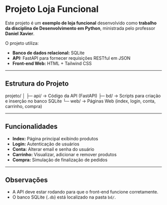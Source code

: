 # Projeto Loja Funcional

Este projeto é um **exemplo de loja funcional** desenvolvido como **trabalho da disciplina de Desenvolvimento em Python**, ministrada pelo professor **Daniel Xavier**.

O projeto utiliza:

- **Banco de dados relacional:** SQLite
- **API:** FastAPI para fornecer requisições RESTful em JSON
- **Front-end Web:** HTML + Tailwind CSS

---

## Estrutura do Projeto

projeto/
│
├─ api/ → Código da API (FastAPI)
├─ bd/ → Scripts para criação e inserção no banco SQLite
└─ web/ → Páginas Web (index, login, conta, carrinho, compra)


---

## Funcionalidades

- **Index:** Página principal exibindo produtos
- **Login:** Autenticação de usuários
- **Conta:** Alterar email e senha do usuário
- **Carrinho:** Visualizar, adicionar e remover produtos
- **Compra:** Simulação de finalização de pedidos

---

## Observações

- A API deve estar rodando para que o front-end funcione corretamente.
- O banco SQLite (`.db`) está localizado na pasta `bd/`.
